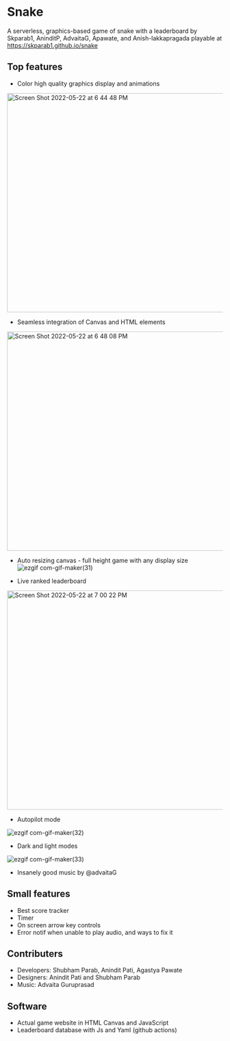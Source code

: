 # Snake
A serverless, graphics-based game of snake with a leaderboard by Skparab1, AninditP, AdvaitaG, Apawate, and Anish-lakkapragada playable at https://skparab1.github.io/snake
 
## Top features
- Color high quality graphics display and animations
<img width="512" alt="Screen Shot 2022-05-22 at 6 44 48 PM" src="https://user-images.githubusercontent.com/71990977/169728020-c3d214a8-010b-46c9-90b3-0f07517d2885.png">

- Seamless integration of Canvas and HTML elements
<img width="512" alt="Screen Shot 2022-05-22 at 6 48 08 PM" src="https://user-images.githubusercontent.com/71990977/169728626-3c7a2ce1-972f-49e2-aa3f-f2e558ee1add.png">

- Auto resizing canvas - full height game with any display size
![ezgif com-gif-maker(31)](https://user-images.githubusercontent.com/71990977/169729074-acca5788-f2fb-42a5-bc32-9a0c54a268db.gif)

- Live ranked leaderboard
<img width="512" alt="Screen Shot 2022-05-22 at 7 00 22 PM" src="https://user-images.githubusercontent.com/71990977/169729400-46f03ff1-a43e-48dc-8e83-4eb55f602ee6.png">

- Autopilot mode

![ezgif com-gif-maker(32)](https://user-images.githubusercontent.com/71990977/169730179-08b9f20f-6f48-45e9-b2a8-860a8f5e7ed5.gif)

- Dark and light modes

![ezgif com-gif-maker(33)](https://user-images.githubusercontent.com/71990977/169731168-da64d333-b414-4a40-9242-a5b0c0b92121.gif)

- Insanely good music by @advaitaG

## Small features
- Best score tracker
- Timer
- On screen arrow key controls
- Error notif when unable to play audio, and ways to fix it

## Contributers
- Developers: Shubham Parab, Anindit Pati, Agastya Pawate
- Designers: Anindit Pati and Shubham Parab
- Music: Advaita Guruprasad

## Software
- Actual game website in HTML Canvas and JavaScript
- Leaderboard database with Js and Yaml (github actions)
